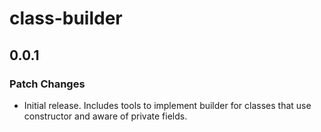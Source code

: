 # class-builder

## 0.0.1

### Patch Changes

- Initial release. Includes tools to implement builder for classes that use constructor and aware of private fields.
